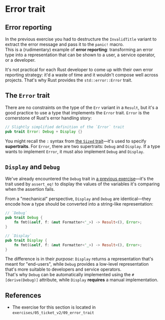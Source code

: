 # Error trait

## Error reporting

In the previous exercise you had to destructure the `InvalidTitle` variant to extract the error message and 
pass it to the `panic!` macro.  
This is a (rudimentary) example of **error reporting**: transforming an error type into a representation that can be
shown to a user, a service operator, or a developer.

It's not practical for each Rust developer to come up with their own error reporting strategy: it'd a waste of time
and it wouldn't compose well across projects.
That's why Rust provides the `std::error::Error` trait.

## The `Error` trait

There are no constraints on the type of the `Err` variant in a `Result`, but it's a good practice to use a type 
that implements the `Error` trait.
`Error` is the cornerstone of Rust's error handling story:

```rust
// Slightly simplified definition of the `Error` trait
pub trait Error: Debug + Display {}
```

You might recall the `:` syntax from [the `Sized` trait](../04_traits/08_sized.md)—it's used to specify **supertraits**.
For `Error`, there are two supertraits: `Debug` and `Display`. If a type wants to implement `Error`, it must also
implement `Debug` and `Display`.

## `Display` and `Debug`

We've already encountered the `Debug` trait in [a previous exercise](../04_traits/04_derive.md)—it's the trait used by
`assert_eq!` to display the values of the variables it's comparing when the assertion fails.

From a "mechanical" perspective, `Display` and `Debug` are identical—they encode how a type should be converted 
into a string-like representation:

```rust
// `Debug`
pub trait Debug {
    fn fmt(&self, f: &mut Formatter<'_>) -> Result<(), Error>;
}

// `Display`
pub trait Display {
    fn fmt(&self, f: &mut Formatter<'_>) -> Result<(), Error>;
}
```

The difference is in their *purpose*: `Display` returns a representation that's meant for "end-users", 
while `Debug` provides a low-level representation that's more suitable to developers and service operators.  
That's why `Debug` can be automatically implemented using the `#[derive(Debug)]` attribute, while `Display`
**requires** a manual implementation.

## References

- The exercise for this section is located in `exercises/05_ticket_v2/09_error_trait`
